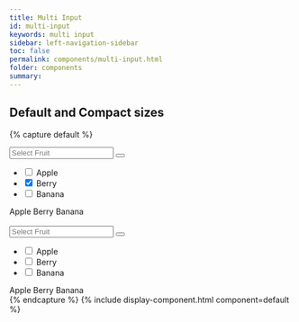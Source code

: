 ```yaml
---
title: Multi Input
id: multi-input
keywords: multi input
sidebar: left-navigation-sidebar
toc: false
permalink: components/multi-input.html
folder: components
summary:
---
```



## Default and Compact sizes

{% capture default %}
<div class="fd-multi-input">
    <div class="fd-multi-input-field">
        <div class="fd-popover">
            <div class="fd-popover__control">
                <div class="fd-combobox-control" aria-label="Image label" aria-controls="F4GcX348a"
                aria-expanded="false" aria-haspopup="true">
                    <div class="fd-input-group fd-input-group--after">
                        <input type="text" class="fd-form-control" id="" placeholder="Select Fruit">
                        <span class="fd-input-group__addon fd-input-group__addon--after
                        fd-input-group__addon--button">
                            <button class=" fd-button--light sap-icon--navigation-down-arrow"></button>
                        </span>
                    </div>
                </div>
            </div>
            <div class="fd-popover__body fd-popover__body--no-arrow" aria-hidden="true" id="F4GcX348a">
                <nav class="fd-menu">
                <ul class="fd-menu__list">
                    <li>
                        <label for="a1" class="fd-menu__item">
                            <input type="checkbox" class="fd-checkbox" id="a1">
                            Apple
                        </label>
                    </li>
                    <li>
                        <label for="b1" class="fd-menu__item">
                            <input type="checkbox" class="fd-checkbox" id="b1" checked>
                            Berry
                        </label>
                    </li>
                    <li>
                        <label for="c1" class="fd-menu__item">
                            <input type="checkbox" class="fd-checkbox" id="c1">
                            Banana
                        </label>
                    </li>
                </ul>
                </nav>
            </div>
        </div>
    </div>
    <div class="fd-multi-input-tags">
        <span class="fd-token" role="button">Apple</span>
        <span class="fd-token" role="button">Berry</span>
        <span class="fd-token" role="button">Banana</span>
    </div>
</div>

<br>

<div class="fd-multi-input">
    <div class="fd-multi-input-field">
        <div class="fd-popover">
            <div class="fd-popover__control">
                <div class="fd-combobox-control" aria-label="Image label" aria-controls="F4GcX34a"
                aria-expanded="false" aria-haspopup="true">
                    <div class="fd-input-group fd-input-group--after fd-input-group--compact">
                        <input type="text" class="fd-form-control fd-form-control--compact" id="" placeholder="Select Fruit">
                        <span class="fd-input-group__addon fd-input-group__addon--after
                        fd-input-group__addon--button">
                            <button class=" fd-button--light sap-icon--navigation-down-arrow"></button>
                        </span>
                    </div>
                </div>
            </div>
            <div class="fd-popover__body fd-popover__body--no-arrow" aria-hidden="true" id="F4GcX34a">
                <nav class="fd-menu">
                <ul class="fd-menu__list">
                    <li>
                        <label for="a2" class="fd-menu__item">
                            <input type="checkbox" class="fd-checkbox" id="a2">
                            Apple
                        </label>
                    </li>
                    <li>
                        <label for="b2" class="fd-menu__item">
                            <input type="checkbox" class="fd-checkbox" id="b2">
                            Berry
                        </label>
                    </li>
                    <li>
                        <label for="c2" class="fd-menu__item">
                            <input type="checkbox" class="fd-checkbox" id="c2">
                            Banana
                        </label>
                    </li>
                </ul>
                </nav>
            </div>
        </div>
    </div>
    <div class="fd-multi-input-tags">
        <span class="fd-token" role="button">Apple</span>
        <span class="fd-token" role="button">Berry</span>
        <span class="fd-token" role="button">Banana</span>
    </div>
</div>
{% endcapture %}
{% include display-component.html component=default %}
